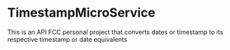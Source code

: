 
# TimestampMicroService
This is an API FCC personal project that converts dates or timestamp to its respective timestamp or date equivalents
  

